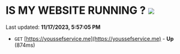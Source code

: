 # IS MY WEBSITE RUNNING ? [![](https://img.shields.io/static/v1?label=Sponsor&message=%E2%9D%A4&logo=GitHub&color=%23fe8e86)](https://github.com/sponsors/<username>)

Last updated: **11/17/2023, 5:57:05 PM**

- `GET` [https://youssefservice.me](https://youssefservice.me) - **Up** (874ms)

